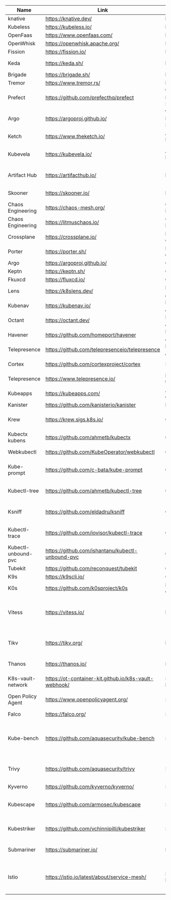 | Name                | Link                                             | Main Area                 | Sub Area                                                 |
|---------------------|--------------------------------------------------|---------------------------|----------------------------------------------------------|
| knative             | https://knative.dev/                             | Event Driven              |                                                          |
| Kubeless            | https://kubeless.io/                             | Event Driven              |                                                          |
| OpenFaas            | https://www.openfaas.com/                        | Event Driven              |                                                          |
| OpenWhisk           | https://openwhisk.apache.org/                    | Event Driven              |                                                          |
| Fission             | https://fission.io/                              | Event Driven              |                                                          |
| Keda                | https://keda.sh/                                 | Event Driven              | Event Driven Autoscaling                                 |
| Brigade             | https://brigade.sh/                              | Event Driven              |                                                          |
| Tremor              | https://www.tremor.rs/                           | Event Driven              |                                                          |
| Prefect             | https://github.com/prefecthq/prefect             | Worflow Management System | GitOps                                                   |
| Argo                | https://argoproj.github.io/                      | Worflow Management System |                                                          |
| Ketch               | https://www.theketch.io/                         | Application Delivery      |                                                          |
| Kubevela            | https://kubevela.io/                             | Application Delivery      | Open Application Model                                   |
| Artifact Hub        | https://artifacthub.io/                          | Repository                | Kubernetes Packages (helm)                               |
| Skooner             | https://skooner.io/                              | Dashboards                | (previously k8dash)                                      |
| Chaos Engineering   | https://chaos-mesh.org/                          | Chaos Engineering         |                                                          |
| Chaos Engineering   | https://litmuschaos.io/                          | Chaos Engineering         |                                                          |
| Crossplane          | https://crossplane.io/                           | Multiplatform deployment  |                                                          |
| Porter              | https://porter.sh/                               | Multiplatform deployment  |                                                          |
| Argo                | https://argoproj.github.io/                      | CICD                      |                                                          |
| Keptn               | https://keptn.sh/                                | CICD                      |                                                          |
| Fkuxcd              | https://fluxcd.io/                               | CICD                      |                                                          |
| Lens                | https://k8slens.dev/                             | Dashboards / Clients      |                                                          |
| Kubenav             | https://kubenav.io/                              | Dashboards / Clients      |                                                          |
| Octant              | https://octant.dev/                              | Dashboards / Clients      |                                                          |
| Havener             | https://github.com/homeport/havener              | Dashboards / Clients      |                                                          |
| Telepresence        | https://github.com/telepresenceio/telepresence   | Dashboards / Clients      |                                                          |
| Cortex              | https://github.com/cortexproject/cortex          | Storage                   | Storage for Prometheus                                   |
| Telepresence        | https://www.telepresence.io/                     | End-users tools           | Local Development                                        |
| Kubeapps            | https://kubeapps.com/                            | Applications catalog      |                                                          |
| Kanister            | https://github.com/kanisterio/kanister           | Backup                    |                                                          |
| Krew                | https://krew.sigs.k8s.io/                        | CLI                       | k8s plugins package manager                              |
| Kubectx kubens      | https://github.com/ahmetb/kubectx                | CLI                       | CLI tools to manage clusters                             |
| Webkubectl          | https://github.com/KubeOperator/webkubectl       | CLI                       | Run commands in webpage                                  |
| Kube-prompt         | https://github.com/c-bata/kube-prompt            | CLI                       | An interactive client with auto-complete                 |
| Kubectl-tree        | https://github.com/ahmetb/kubectl-tree           | CLI                       | Explore ownership relationships                          |
| Ksniff              | https://github.com/eldadru/ksniff                | CLI                       | tcpdump or Wireshark on any pod                          |
| Kubectl-trace       | https://github.com/iovisor/kubectl-trace         | CLI                       | Schedule the execution of bpftrace                       |
| Kubectl-unbound-pvc | https://github.com/ishantanu/kubectl-unbound-pvc | CLI                       |                                                          |
| Tubekit             | https://github.com/reconquest/tubekit            | CLI                       |                                                          |
| K9s                 | https://k9scli.io/                               | CLI                       |                                                          |
| K0s                 | https://github.com/k0sproject/k0s                | K8s distribution          |                                                          |
| Vitess              | https://vitess.io/                               | Databases                 | Clustering system for horizontal scaling of MySQL        |
| Tikv                | https://tikv.org/                                | Databases                 | A distributed transactional key-value database           |
| Thanos              | https://thanos.io/                               | Monitoring                | HA Prometheus setup                                      |
| K8s-vault-network   | https://ot-container-kit.github.io/k8s-vault-webhook/ | Secret Manager       | Multi-targets secret management                          |
| Open Policy Agent   | https://www.openpolicyagent.org/                 | Security                  | Manage detailed RBAC                                     |
| Falco               | https://falco.org/                               | Security                  | Threat detection engine                                  |
| Kube-bench          | https://github.com/aquasecurity/kube-bench       | Security                  | Run checks documented in the CIS Kubernetes Benchmark    |
| Trivy               | https://github.com/aquasecurity/trivy            | Security                  | Vulnerability Scanner for Containers and other Artifacts |
| Kyverno             | https://github.com/kyverno/kyverno/              | Security                  | Policy engine                                            |
| Kubescape           | https://github.com/armosec/kubescape             | Security                  | Based on [k8s Hardening Guidance by to NSA and CISA](https://www.nsa.gov/News-Features/Feature-Stories/Article-View/Article/2716980/nsa-cisa-release-kubernetes-hardening-guidance/) |
| Kubestriker         | https://github.com/vchinnipilli/kubestriker      | Security                  | Cluster misconfiguration issues                          |
| Submariner          | https://submariner.io/                           | Network                   | L3 with VPN tunnels (“east-west” traffic)                |
| Istio               | https://istio.io/latest/about/service-mesh/      | Service Mesh              | L7 observability, routing, resilience (“east-west” traffic) |


